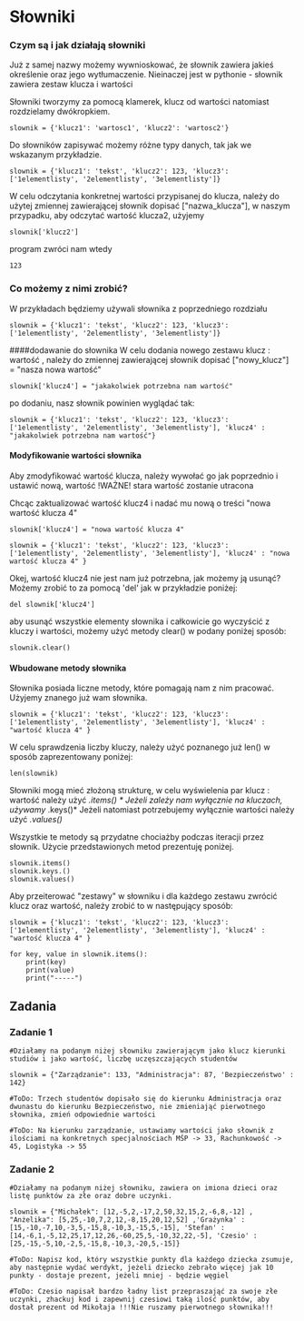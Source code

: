 # Słowniki

### Czym są i jak działają słowniki
Już z samej nazwy możemy wywnioskować, że słownik zawiera jakieś określenie oraz jego wytłumaczenie. 
Nieinaczej jest w pythonie - słownik zawiera zestaw klucza i wartości

Słowniki tworzymy za pomocą klamerek, klucz od wartości natomiast rozdzielamy dwókropkiem.
```python3
slownik = {'klucz1': 'wartosc1', 'klucz2': 'wartosc2'}
```
Do słowników zapisywać możemy różne typy danych, tak jak we wskazanym przykładzie.

```python3
slownik = {'klucz1': 'tekst', 'klucz2': 123, 'klucz3': ['1elementlisty', '2elementlisty', '3elementlisty']}
```
W celu odczytania konkretnej wartości przypisanej do klucza, należy do użytej zmiennej zawierającej słownik dopisać ["nazwa_klucza"], w naszym przypadku, aby odczytać wartość klucza2, użyjemy

```python3
slownik['klucz2']
```
program zwróci nam wtedy 

```python3
123
```
### Co możemy z nimi zrobić?
W przykładach będziemy używali słownika z poprzedniego rozdziału
```python3
slownik = {'klucz1': 'tekst', 'klucz2': 123, 'klucz3': ['1elementlisty', '2elementlisty', '3elementlisty']}
```
####dodawanie do słownika
W celu dodania nowego zestawu klucz : wartość , należy do zmiennej zawierającej słownik dopisać ["nowy_klucz"] = "nasza nowa wartość"

```python3
slownik['klucz4'] = "jakakolwiek potrzebna nam wartość" 
```
po dodaniu, nasz słownik powinien wyglądać tak:

```python3
slownik = {'klucz1': 'tekst', 'klucz2': 123, 'klucz3': ['1elementlisty', '2elementlisty', '3elementlisty'], 'klucz4' : "jakakolwiek potrzebna nam wartość"}
```
#### Modyfikowanie wartości słownika

Aby zmodyfikować wartość klucza, należy wywołać go jak poprzednio i ustawić nową, wartość !WAŻNE! stara wartość zostanie utracona

Chcąc zaktualizować wartość klucz4 i nadać mu nową o treści "nowa wartość klucza 4"

```python3
slownik['klucz4'] = "nowa wartość klucza 4" 

slownik = {'klucz1': 'tekst', 'klucz2': 123, 'klucz3': ['1elementlisty', '2elementlisty', '3elementlisty'], 'klucz4' : "nowa wartość klucza 4" }
```
Okej, wartość klucz4 nie jest nam już potrzebna, jak możemy ją usunąć?
Możemy zrobić to za pomocą 'del' jak w przykładzie poniżej:

```python3
del slownik['klucz4']
```
aby usunąć wszystkie elementy słownika i całkowicie go wyczyścić z kluczy i wartości, możemy użyć metody clear() w podany poniżej sposób:

```python3
slownik.clear()
```

#### Wbudowane metody słownika
Słownika posiada liczne metody, które pomagają nam z nim pracować.
Użyjemy znanego już wam słownika.

```python3
slownik = {'klucz1': 'tekst', 'klucz2': 123, 'klucz3': ['1elementlisty', '2elementlisty', '3elementlisty'], 'klucz4' : "wartość klucza 4" }
```
W celu sprawdzenia liczby kluczy, należy użyć poznanego już len() w sposób zaprezentowany poniżej:

```python3
len(slownik)
```
Słowniki mogą mieć złożoną strukturę, w celu wyświelenia par  klucz : wartość należy użyć  *.items() *
Jeżeli zależy nam wyłącznie na kluczach, używamy* .keys()*
Jeżeli natomiast potrzebujemy wyłącznie wartości należy użyć *.values()*

Wszystkie te metody są przydatne chociażby podczas iteracji przez słownik.
Użycie przedstawionych metod prezentuję poniżej.

```python3
slownik.items()
slownik.keys.()
slownik.values()
```

Aby przeiterować "zestawy" w słowniku i dla każdego zestawu zwrócić klucz oraz wartość, należy zrobić to w następujący sposób:

```python3
slownik = {'klucz1': 'tekst', 'klucz2': 123, 'klucz3': ['1elementlisty', '2elementlisty', '3elementlisty'], 'klucz4' : "wartość klucza 4" }

for key, value in slownik.items():
	print(key)
	print(value)
	print("-----")
```

## Zadania
### Zadanie 1 

```python3
#Działamy na podanym niżej słowniku zawierającym jako klucz kierunki studiów i jako wartość, liczbę uczęszczających studentów

slownik = {"Zarządzanie": 133, "Administracja": 87, 'Bezpieczeństwo' : 142}

#ToDo: Trzech studentów dopisało się do kierunku Administracja oraz dwunastu do kierunku Bezpieczeństwo, nie zmieniająć pierwotnego słownika, zmień odpowiednie wartości

#ToDo: Na kierunku zarządzanie, ustawiamy wartości jako słownik z ilościami na konkretnych specjalnościach MŚP -> 33, Rachunkowość -> 45, Logistyka -> 55
```

### Zadanie 2

```python3
#Działamy na podanym niżej słowniku, zawiera on imiona dzieci oraz listę punktów za złe oraz dobre uczynki.

slownik = {"Michałek": [12,-5,2,-17,2,50,32,15,2,-6,8,-12] , "Anżelika": [5,25,-10,7,2,12,-8,15,20,12,52] ,'Grażynka' : [15,-10,-7,10,-3,5,-15,8,-10,3,-15,5,-15], 'Stefan' : [14,-6,1,-5,12,25,17,12,26,-60,25,5,-10,32,22,-5], 'Czesio' : [25,-15,-5,10,-2,5,-15,8,-10,3,-20,5,-15]}

#ToDo: Napisz kod, który wszystkie punkty dla każdego dziecka zsumuje, aby następnie wydać werdykt, jeżeli dziecko zebrało więcej jak 10 punkty - dostaje prezent, jeżeli mniej - będzie węgiel

#ToDo: Czesio napisał bardzo ładny list przepraszająć za swoje złe uczynki, zhackuj kod i zapewnij czesiowi taką ilość punktów, aby dostał prezent od Mikołaja !!!Nie ruszamy pierwotnego słownika!!!
```


    
